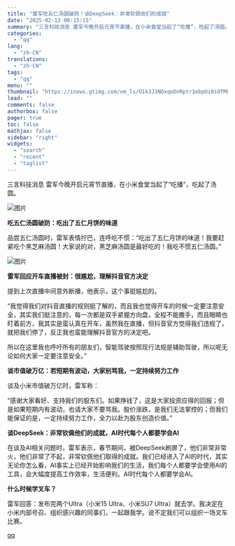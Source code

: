 ```yaml
---
title: "雷军吃五仁汤圆破防！谈DeepSeek：非常钦佩他们的成就"
date: "2025-02-13 00:15:15"
summary: "三言科技消息 雷军今晚开启元宵节直播，在小米食堂当起了“吃播”，吃起了汤圆。吃五仁汤圆破防：吃出了五..."
categories:
  - "qq"
lang:
  - "zh-CN"
translations:
  - "zh-CN"
tags:
  - "qq"
menu: ""
thumbnail: "https://inews.gtimg.com/om_ls/O1k3J3NOxqoDnRptr1ebpUi0iOfMFt4cONUkwHor4ovNQAA_640360/0"
lead: ""
comments: false
authorbox: false
pager: true
toc: false
mathjax: false
sidebar: "right"
widgets:
  - "search"
  - "recent"
  - "taglist"
---
```


三言科技消息 雷军今晚开启元宵节直播，在小米食堂当起了“吃播”，吃起了汤圆。

![图片](https://inews.gtimg.com/om_bt/OFkKMkquyoBh3YsOp2sak0d6DGDT_kFm9PuIhDkRxHcncAA/641)

**吃五仁汤圆破防：吃出了五仁月饼的味道**

品尝五仁汤圆时，雷军表情拧巴，连呼吃不惯：“吃出了五仁月饼的味道！我要赶紧吃个黑芝麻汤圆！大家说的对，黑芝麻汤圆是最好吃的！我吃不惯五仁汤圆。” 

![图片](https://inews.gtimg.com/om_bt/Osn9adv8tSJ9cTBRzVd90xdsnyyJ7iNlLSK6t0zQu71XwAA/641)

**雷军回应开车直播被封：很尴尬，理解抖音官方决定**

提到上次直播中间意外断播，他表示，这个事挺尴尬的。  
  
“我觉得我们对抖音直播的规则挺了解的，而且我也觉得开车的时候一定要注意安全，其实我们挺注意的，每一次都是双手紧握方向盘，全程不能撒手，而且眼睛也盯着前方，我其实是蛮认真在开车，虽然我在直播，但抖音官方觉得我们违规了，就把我们停了，反正我也蛮能理解抖音官方的决定吧。  
  
所以在这里我也呼吁所有的朋友们，智能驾驶按照现行法规是辅助驾驶，所以呢无论如何大家一定要注意安全。”

**谈市值破万亿：若短期有波动，大家别骂我，一定持续努力工作**

谈及小米市值破万亿时，雷军称：

“感谢大家看好、支持我们的股东们。如果挣钱了，这是大家投资应得的回报；但是如果短期内有波动，也请大家不要骂我。股价涨跌，是我们无法掌控的；但我们能保证的是，一定持续努力工作，全力以赴为股东创造价值。”

**谈DeepSeek：非常钦佩他们的成就，AI时代每个人都要学会AI**

在谈及AI相关问题时，雷军表示，春节期间，被DeepSeek刷屏了，他们非常非常火，他们非常了不起，非常钦佩他们取得的成就。我们已经进入了AI的时代，其实无论你怎么看，AI事实上已经开始影响我们的生活，我们每个人都要学会使用AI的工具，会大幅度提高工作效率，生活便利。AI时代每个人都要学会AI。

**什么时候学叉车？**

雷军回答：发布完两个Ultra（小米15 Ultra、小米SU7 Ultra）就去学。我决定在小米内部号召、组织感兴趣的同事们，一起跟我学。说不定我们可以组织一场叉车比赛。

[qq](https://new.qq.com/rain/a/20250213A0072D00)
